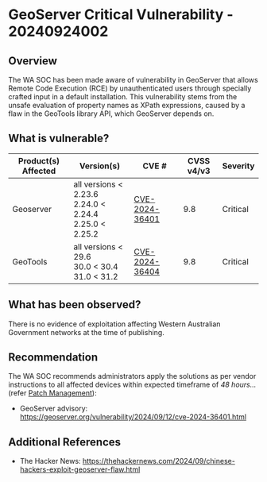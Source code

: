# GeoServer Critical Vulnerability - 20240924002

## Overview

The WA SOC has been made aware of vulnerability in GeoServer that allows Remote Code Execution (RCE) by unauthenticated users through specially crafted input in a default installation. This vulnerability stems from the unsafe evaluation of property names as XPath expressions, caused by a flaw in the GeoTools library API, which GeoServer depends on.

## What is vulnerable?

| Product(s) Affected | Version(s) | CVE # | CVSS v4/v3 | Severity |
| --- | ---- | --- | --- | -- |
| Geoserver | all versions < 2.23.6 <br> 2.24.0 < 2.24.4 <br> 2.25.0 < 2.25.2 | [CVE-2024-36401](https://nvd.nist.gov/vuln/detail/CVE-2024-36401) | 9.8 | Critical |
| GeoTools | all versions < 29.6 <br> 30.0 < 30.4 <br> 31.0 < 31.2 | [CVE-2024-36404](https://nvd.nist.gov/vuln/detail/CVE-2024-36404) | 9.8 | Critical |

## What has been observed?

There is no evidence of exploitation affecting Western Australian Government networks at the time of publishing.

## Recommendation

The WA SOC recommends administrators apply the solutions as per vendor instructions to all affected devices within expected timeframe of *48 hours...* (refer [Patch Management](../guidelines/patch-management.md)):

- GeoServer advisory: <https://geoserver.org/vulnerability/2024/09/12/cve-2024-36401.html>

## Additional References

- The Hacker News: <https://thehackernews.com/2024/09/chinese-hackers-exploit-geoserver-flaw.html>

